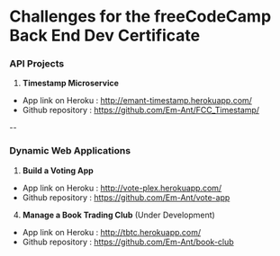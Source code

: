 
# Challenges for the freeCodeCamp Back End Dev Certificate

### API Projects

1. **Timestamp Microservice**
  * App link on Heroku : http://emant-timestamp.herokuapp.com/
  * Github repository : https://github.com/Em-Ant/FCC_Timestamp/

--

### Dynamic Web Applications

1. **Build a Voting App**
  * App link on Heroku : http://vote-plex.herokuapp.com/
  * Github repository : https://github.com/Em-Ant/vote-app


4. **Manage a Book Trading Club** (Under Development)
  * App link on Heroku : http://tbtc.herokuapp.com/
  * Github repository : https://github.com/Em-Ant/book-club
